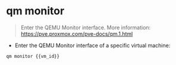# qm monitor

> Enter the QEMU Monitor interface.
> More information: <https://pve.proxmox.com/pve-docs/qm.1.html>

- Enter the QEMU Monitor interface of a specific virtual machine:

`qm monitor {{vm_id}}`
